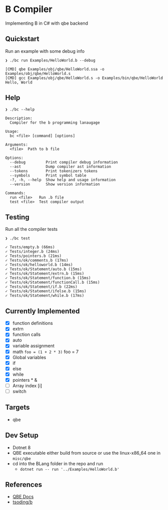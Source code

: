 # B Compiler

Implementing B in C# with qbe backend

## Quickstart

Run an example with some debug info

`❯ ./bc run Examples/HelloWorld.b --debug`

```
[CMD] qbe Examples/obj/qbe/HelloWorld.ssa -o Examples/obj/qbe/HelloWorld.s
[CMD] gcc Examples/obj/qbe/HelloWorld.s -o Examples/bin/qbe/HelloWorld
Hello, World
```

## Help

`❯ ./bc --help`

```
Description:
  Compiler for the b programming lanaugage

Usage:
  bc <file> [command] [options]

Arguments:
  <file>  Path to b file

Options:
  --debug         Print compiler debug information
  --ast           Dump compiler ast information
  --tokens        Print tokenizers tokens
  --symbols       Print symbol table
  -?, -h, --help  Show help and usage information
  --version       Show version information

Commands:
  run <file>   Run .b file
  test <file>  Test compiler output
```

## Testing

Run all the compiler tests

`❯ ./bc test`

```shell
✓ Tests/empty.b (66ms)
✓ Tests/integer.b (24ms)
✓ Tests/pointers.b (21ms)
✓ Tests/ok/comments.b (17ms)
✓ Tests/ok/helloworld.b (14ms)
✓ Tests/ok/Statement/auto.b (15ms)
✓ Tests/ok/Statement/extrn.b (15ms)
✓ Tests/ok/Statement/function.b (15ms)
✓ Tests/ok/Statement/functionCall.b (15ms)
✓ Tests/ok/Statement/if.b (22ms)
✓ Tests/ok/Statement/ifelse.b (15ms)
✓ Tests/ok/Statement/while.b (17ms)
```


## Currently Implemented

-   [x] function definitions
-   [x] extrn
-   [x] function calls
-   [x] auto
-   [x] variable assignment
-   [x] math `foo = (1 + 2 * 3)` foo = 7
-   [x] Global variables
-   [x] if
-   [x] else
-   [x] while
-   [x] pointers \* &
-   [ ] Array index [i]
-   [ ] switch

## Targets

-   qbe

## Dev Setup

-   Dotnet 8
-   QBE executable either build from source or use the linux-x86_64 one in `misc/qbe`
-   cd into the BLang folder in the repo and run
    -   `dotnet run -- run '../Examples/HelloWorld.b'`

## References

-   [QBE Docs](https://c9x.me/compile/doc/il.html)
-   [tsoding/b](https://github.com/tsoding/b)
